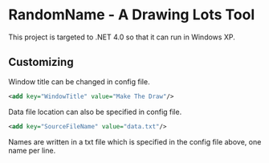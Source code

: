 # RandomName - A Drawing Lots Tool

This project is targeted to .NET 4.0 so that it can run in Windows XP.

## Customizing

Window title can be changed in config file.
``` XML
<add key="WindowTitle" value="Make The Draw"/>
```

Data file location can also be specified in config file.
``` XML
<add key="SourceFileName" value="data.txt"/>
```

Names are written in a txt file which is specified in the config file above, one name per line.